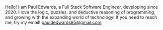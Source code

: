 Hello! I am Paul Edwards, a Full Stack Software Engineer, developing since 2020.
I love the logic, puzzles, and deductive reasoning of programming, and growing with the expanding world of technology!
If you need to reach me, try my email!
pauldedwards95@gmail.com

